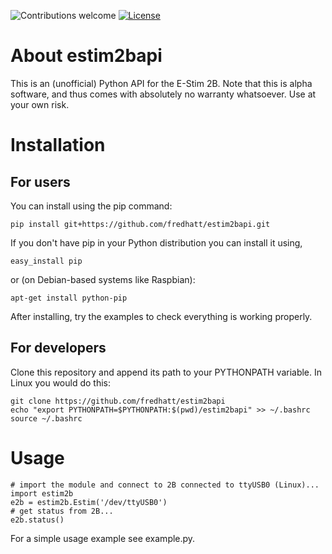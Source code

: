 ![Contributions welcome](https://img.shields.io/badge/contributions-welcome-brightgreen.svg)
[![License](https://img.shields.io/badge/license-MIT%20License-brightgreen.svg)](https://opensource.org/licenses/MIT)

# About estim2bapi
This is an (unofficial) Python API for the E-Stim 2B. Note that this is alpha software, and 
thus comes with absolutely no warranty whatsoever. Use at your own risk.

# Installation

## For users
You can install using the pip command:

    pip install git+https://github.com/fredhatt/estim2bapi.git

If you don't have pip in your Python distribution you can install it using,

    easy_install pip

or (on Debian-based systems like Raspbian):

    apt-get install python-pip

After installing, try the examples to check everything is working properly.

## For developers
Clone this repository and append its path to your PYTHONPATH variable. In Linux you would do this:

    git clone https://github.com/fredhatt/estim2bapi
    echo "export PYTHONPATH=$PYTHONPATH:$(pwd)/estim2bapi" >> ~/.bashrc
    source ~/.bashrc

# Usage
    # import the module and connect to 2B connected to ttyUSB0 (Linux)...
    import estim2b
    e2b = estim2b.Estim('/dev/ttyUSB0')
    # get status from 2B...
    e2b.status()

For a simple usage example see example.py.
